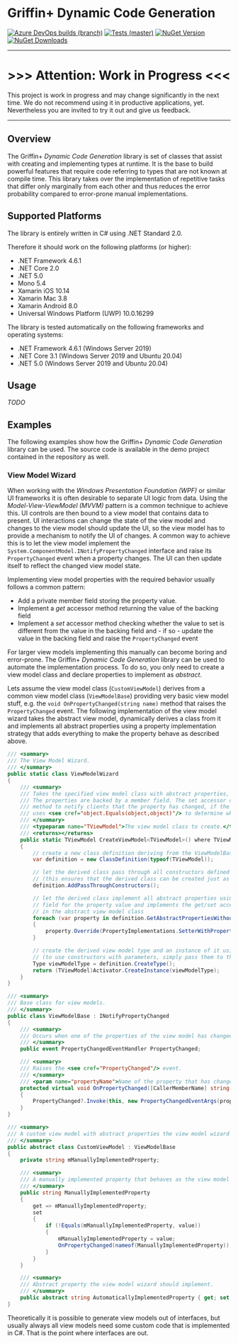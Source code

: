 # Griffin+ Dynamic Code Generation

[![Azure DevOps builds (branch)](https://img.shields.io/azure-devops/build/griffinplus/2f589a5e-e2ab-4c08-bee5-5356db2b2aeb/36/master?label=Build)](https://dev.azure.com/griffinplus/DotNET%20Libraries/_build/latest?definitionId=36&branchName=master)
[![Tests (master)](https://img.shields.io/azure-devops/tests/griffinplus/DotNET%20Libraries/36/master?label=Tests)](https://dev.azure.com/griffinplus/DotNET%20Libraries/_build/latest?definitionId=36&branchName=master)
[![NuGet Version](https://img.shields.io/nuget/v/GriffinPlus.Lib.CodeGeneration.svg)](https://www.nuget.org/packages/GriffinPlus.Lib.CodeGeneration)
[![NuGet Downloads](https://img.shields.io/nuget/dt/GriffinPlus.Lib.CodeGeneration.svg)](https://www.nuget.org/packages/GriffinPlus.Lib.CodeGeneration)

---
# >>> Attention: Work in Progress <<<

This project is work in progress and may change significantly in the next time. We do not recommend using it in productive applications, yet. Nevertheless you are invited to try it out and give us feedback.

---

## Overview

The Griffin+ *Dynamic Code Generation* library is set of classes that assist with creating and implementing types at runtime. It is the base to build powerful features that require code referring to types that are not known at compile time. This library takes over the implementation of repetitive tasks that differ only marginally from each other and thus reduces the error probability compared to error-prone manual implementations.

## Supported Platforms

The library is entirely written in C# using .NET Standard 2.0.

Therefore it should work on the following platforms (or higher):
- .NET Framework 4.6.1
- .NET Core 2.0
- .NET 5.0
- Mono 5.4
- Xamarin iOS 10.14
- Xamarin Mac 3.8
- Xamarin Android 8.0
- Universal Windows Platform (UWP) 10.0.16299

The library is tested automatically on the following frameworks and operating systems:
- .NET Framework 4.6.1 (Windows Server 2019)
- .NET Core 3.1 (Windows Server 2019 and Ubuntu 20.04)
- .NET 5.0 (Windows Server 2019 and Ubuntu 20.04)

## Usage

*TODO*

## Examples

The following examples show how the Griffin+ *Dynamic Code Generation* library can be used. The source code is available in the demo project contained in the repository as well.

### View Model Wizard

When working with the *Windows Presentation Foundation (WPF)* or similar UI frameworks it is often desirable to separate UI logic from data. Using the *Model-View-ViewModel (MVVM)* pattern is a common technique to achieve this. UI controls are then bound to a view model that contains data to present. UI interactions can change the state of the view model and changes to the view model should update the UI, so the view model has to provide a mechanism to notify the UI of changes. A common way to achieve this is to let the view model implement the `System.ComponentModel.INotifyPropertyChanged` interface and raise its `PropertyChanged` event when a property changes. The UI can then update itself to reflect the changed view model state.

Implementing view model properties with the required behavior usually follows a common pattern:

- Add a private member field storing the property value.
- Implement a *get* accessor method returning the value of the backing field
- Implement a *set* accessor method checking whether the value to set is different from the value in the backing field and - if so - update the value in the backing field and raise the `PropertyChanged` event

For larger view models implementing this manually can become boring and error-prone. The Griffin+ *Dynamic Code Generation* library can be used to automate the implementation process. To do so, you only need to create a view model class and declare properties to implement as *abstract*.

Lets assume the view model class (`CustomViewModel`) derives from a common view model class (`ViewModelBase`) providing very basic view model stuff, e.g. the `void OnPropertyChanged(string name)` method that raises the `PropertyChanged` event. The following implementation of the view model wizard takes the abstract view model, dynamically derives a class from it and implements all abstract properties using a property implementation strategy that adds everything to make the property behave as described above.

```csharp
/// <summary>
/// The View Model Wizard.
/// </summary>
public static class ViewModelWizard
{
    /// <summary>
    /// Takes the specified view model class with abstract properties, derives a class from it and implements these properties.
    /// The properties are backed by a member field. The set accessor calls the <see cref="ViewModelBase.OnPropertyChanged"/>
    /// method to notify clients that the property has changed, if the value of the property has changed. The implementation
    /// uses <see cref="object.Equals(object,object)"/> to determine whether the the value has changed.
    /// </summary>
    /// <typeparam name="TViewModel">The view model class to create.</typeparam>
    /// <returns></returns>
    public static TViewModel CreateViewModel<TViewModel>() where TViewModel : ViewModelBase
    {
        // create a new class definition deriving from the ViewModelBase class providing common functionality
        var definition = new ClassDefinition(typeof(TViewModel));

        // let the derived class pass through all constructors defined in the base class, if any
        // (this ensures that the derived class can be created just as the base class)
        definition.AddPassThroughConstructors();

        // let the derived class implement all abstract properties using an implementation strategy that adds a backing
        // field for the property value and implements the get/set accessor methods as declared by the abstract property
        // in the abstract view model class
        foreach (var property in definition.GetAbstractPropertiesWithoutOverride())
        {
            property.Override(PropertyImplementations.SetterWithPropertyChanged);
        }

        // create the derived view model type and an instance of it using the parameterless constructor
        // (to use constructors with parameters, simply pass them to the activator)
        Type viewModelType = definition.CreateType();
        return (TViewModel)Activator.CreateInstance(viewModelType);
    }
}

/// <summary>
/// Base class for view models.
/// </summary>
public class ViewModelBase : INotifyPropertyChanged
{
    /// <summary>
    /// Occurs when one of the properties of the view model has changed.
    /// </summary>
    public event PropertyChangedEventHandler PropertyChanged;

    /// <summary>
    /// Raises the <see cref="PropertyChanged"/> event.
    /// </summary>
    /// <param name="propertyName">Name of the property that has changed.</param>
    protected virtual void OnPropertyChanged([CallerMemberName] string propertyName = null)
    {
        PropertyChanged?.Invoke(this, new PropertyChangedEventArgs(propertyName));
    }
}

/// <summary>
/// A custom view model with abstract properties the view model wizard should implement.
/// </summary>
public abstract class CustomViewModel : ViewModelBase
{
    private string mManuallyImplementedProperty;

    /// <summary>
    /// A manually implemented property that behaves as the view model wizard would implement it.
    /// </summary>
    public string ManuallyImplementedProperty
    {
        get => mManuallyImplementedProperty;
        set
        {
            if (!Equals(mManuallyImplementedProperty, value))
            {
                mManuallyImplementedProperty = value;
                OnPropertyChanged(nameof(ManuallyImplementedProperty));
            }
        }
    }

    /// <summary>
    /// Abstract property the view model wizard should implement.
    /// </summary>
    public abstract string AutomaticallyImplementedProperty { get; set; } // may also be only 'get' or 'set'
}
```

Theoretically it is possible to generate view models out of interfaces, but usually always all view models need some custom code that is implemented in C#. That is the point where interfaces are out.